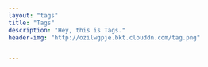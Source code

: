 ```yaml
---
layout: "tags"
title: "Tags"
description: "Hey, this is Tags."
header-img: "http://ozilwgpje.bkt.clouddn.com/tag.png"


---
```


